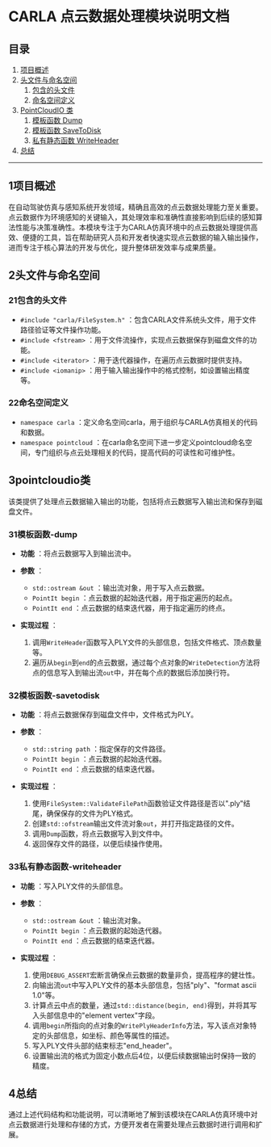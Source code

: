 # CARLA 点云数据处理模块说明文档

## 目录

1. [项目概述](#1项目概述)
2. [头文件与命名空间](#2头文件与命名空间)
    1. [包含的头文件](#21包含的头文件)
    2. [命名空间定义](#22命名空间定义)
3. [PointCloudIO 类](#3pointcloudio类)
    1. [模板函数 Dump](#31模板函数-dump)
    2. [模板函数 SaveToDisk](#32模板函数-savetodisk)
    3. [私有静态函数 WriteHeader](#33私有静态函数-writeheader)
4. [总结](#4总结)

---

## 1项目概述

在自动驾驶仿真与感知系统开发领域，精确且高效的点云数据处理能力至关重要。点云数据作为环境感知的关键输入，其处理效率和准确性直接影响到后续的感知算法性能与决策准确性。本模块专注于为CARLA仿真环境中的点云数据处理提供高效、便捷的工具，旨在帮助研究人员和开发者快速实现点云数据的输入输出操作，进而专注于核心算法的开发与优化，提升整体研发效率与成果质量。

## 2头文件与命名空间

### 21包含的头文件

  * `#include "carla/FileSystem.h"` ：包含CARLA文件系统头文件，用于文件路径验证等文件操作功能。
  * `#include <fstream>` ：用于文件流操作，实现点云数据保存到磁盘文件的功能。
  * `#include <iterator>` ：用于迭代器操作，在遍历点云数据时提供支持。
  * `#include <iomanip>` ：用于输入输出操作中的格式控制，如设置输出精度等。

### 22命名空间定义

  * `namespace carla` ：定义命名空间carla，用于组织与CARLA仿真相关的代码和数据。
  * `namespace pointcloud` ：在carla命名空间下进一步定义pointcloud命名空间，专门组织与点云处理相关的代码，提高代码的可读性和可维护性。

## 3pointcloudio类

该类提供了处理点云数据输入输出的功能，包括将点云数据写入输出流和保存到磁盘文件。

### 31模板函数-dump

  * **功能** ：将点云数据写入到输出流中。
  * **参数** ：
    * `std::ostream &out` ：输出流对象，用于写入点云数据。
    * `PointIt begin` ：点云数据的起始迭代器，用于指定遍历的起点。
    * `PointIt end` ：点云数据的结束迭代器，用于指定遍历的终点。

  * **实现过程** ：
    1. 调用`WriteHeader`函数写入PLY文件的头部信息，包括文件格式、顶点数量等。
    2. 遍历从`begin`到`end`的点云数据，通过每个点对象的`WriteDetection`方法将点的信息写入到输出流`out`中，并在每个点的数据后添加换行符。

### 32模板函数-savetodisk

  * **功能** ：将点云数据保存到磁盘文件中，文件格式为PLY。
  * **参数** ：
    * `std::string path` ：指定保存的文件路径。
    * `PointIt begin` ：点云数据的起始迭代器。
    * `PointIt end` ：点云数据的结束迭代器。

  * **实现过程** ：
    1. 使用`FileSystem::ValidateFilePath`函数验证文件路径是否以".ply"结尾，确保保存的文件为PLY格式。
    2. 创建`std::ofstream`输出文件流对象`out`，并打开指定路径的文件。
    3. 调用`Dump`函数，将点云数据写入到文件中。
    4. 返回保存文件的路径，以便后续操作使用。

### 33私有静态函数-writeheader

  * **功能** ：写入PLY文件的头部信息。
  * **参数** ：
    * `std::ostream &out` ：输出流对象。
    * `PointIt begin` ：点云数据的起始迭代器。
    * `PointIt end` ：点云数据的结束迭代器。

  * **实现过程** ：
    1. 使用`DEBUG_ASSERT`宏断言确保点云数据的数量非负，提高程序的健壮性。
    2. 向输出流`out`中写入PLY文件的基本头部信息，包括"ply"、"format ascii 1.0"等。
    3. 计算点云中点的数量，通过`std::distance(begin, end)`得到，并将其写入头部信息中的"element vertex"字段。
    4. 调用`begin`所指向的点对象的`WritePlyHeaderInfo`方法，写入该点对象特定的头部信息，如坐标、颜色等属性的描述。
    5. 写入PLY文件头部的结束标志"end_header"。
    6. 设置输出流的格式为固定小数点后4位，以便后续数据输出时保持一致的精度。

## 4总结

通过上述代码结构和功能说明，可以清晰地了解到该模块在CARLA仿真环境中对点云数据进行处理和存储的方式，方便开发者在需要处理点云数据时进行调用和扩展。
